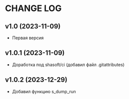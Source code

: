 CHANGE LOG
==========

## v1.0 (2023-11-09)

* Первая версия

## v1.0.1 (2023-11-09)
* Доработка под shasoft/ci (добавил файл .gitattributes)

## v1.0.2 (2023-12-29)
* Добавил функцию s_dump_run
